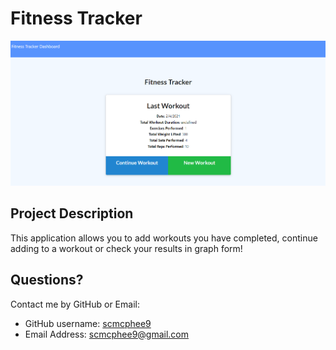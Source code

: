 # Fitness Tracker

<img src = "./public/fitnessTracker.png" alt="fitness tracker Screenshot">

## Project Description

This application allows you to add workouts you have completed, continue adding to a workout or check your results in graph form!

## Questions?

Contact me by GitHub or Email:

- GitHub username: [scmcphee9](https://github.com/scmcphee9)
- Email Address: scmcphee9@gmail.com
